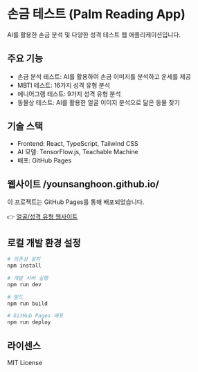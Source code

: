 # 손금 테스트 (Palm Reading App)

AI를 활용한 손금 분석 및 다양한 성격 테스트 웹 애플리케이션입니다.

## 주요 기능

- 손금 분석 테스트: AI를 활용하여 손금 이미지를 분석하고 운세를 제공
- MBTI 테스트: 16가지 성격 유형 분석
- 에니어그램 테스트: 9가지 성격 유형 분석
- 동물상 테스트: AI를 활용한 얼굴 이미지 분석으로 닮은 동물 찾기

## 기술 스택

- Frontend: React, TypeScript, Tailwind CSS
- AI 모델: TensorFlow.js, Teachable Machine
- 배포: GitHub Pages

## 웹사이트 /younsanghoon.github.io/

이 프로젝트는 GitHub Pages를 통해 배포되었습니다.

👉 [얼굴/성격 유형 웹사이트](https://younsanghoon.github.io/)

## 로컬 개발 환경 설정

```bash
# 의존성 설치
npm install

# 개발 서버 실행
npm run dev

# 빌드
npm run build

# GitHub Pages 배포
npm run deploy
```

## 라이센스

MIT License
